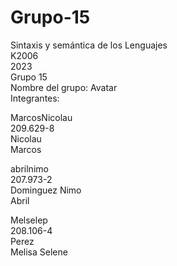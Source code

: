 # Grupo-15
Sintaxis y semántica de los Lenguajes  
K2006  
2023  
Grupo 15  
Nombre del grupo: Avatar  
Integrantes:  
  
MarcosNicolau  
209.629-8  
Nicolau  
Marcos  
  
abrilnimo  
207.973-2  
Dominguez Nimo   
Abril  
  
Melselep  
208.106-4  
Perez  
Melisa Selene  

